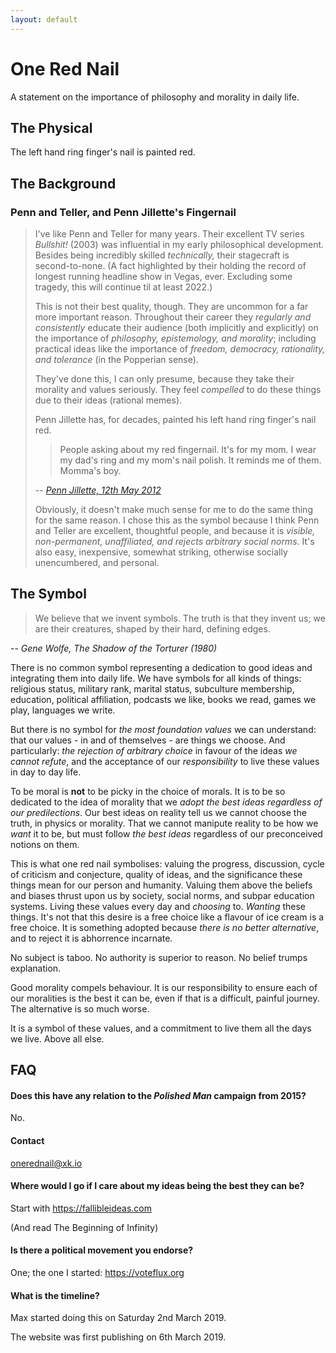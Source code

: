 ```yaml
---
layout: default
---
```


# One Red Nail

A statement on the importance of philosophy and morality in daily life.

## The Physical

The left hand ring finger's nail is painted red.

## The Background

### Penn and Teller, and Penn Jillette's Fingernail

> I've like Penn and Teller for many years. Their excellent TV series *Bullshit!* (2003) was influential in my early philosophical development. Besides being incredibly skilled *technically,* their stagecraft is second-to-none. (A fact highlighted by their holding the record of longest running headline show in Vegas, ever. Excluding some tragedy, this will continue til at least 2022.)
>
> This is not their best quality, though. They are uncommon for a far more important reason. Throughout their career they *regularly and consistently* educate their audience (both implicitly and explicitly) on the importance of *philosophy, epistemology, and morality*; including practical ideas like the importance of *freedom, democracy, rationality, and tolerance* (in the Popperian sense).
>
> They've done this, I can only presume, because they take their morality and values seriously. They feel *compelled* to do these things due to their ideas (rational memes).
>
> Penn Jillette has, for decades, painted his left hand ring finger's nail red.
>> People asking about my red fingernail. It's for my mom. I wear my dad's ring and my mom's nail polish.  It reminds me of them.  Momma's boy.
>
> -- *[Penn Jillette, 12th May 2012](https://twitter.com/pennjillette/status/201916503807893505?s=21)*
>
> Obviously, it doesn't make much sense for me to do the same thing for the same reason. I chose this as the symbol because I think Penn and Teller are excellent, thoughtful people, and because it is *visible, non-permanent, unaffiliated, and rejects arbitrary social norms*. It's also easy, inexpensive, somewhat striking, otherwise socially unencumbered, and personal. 

## The Symbol

> We believe that we invent symbols. The truth is that they invent us; we are their creatures, shaped by their hard, defining edges.

-- *Gene Wolfe, The Shadow of the Torturer (1980)*

There is no common symbol representing a dedication to good ideas and integrating them into daily life. We have symbols for all kinds of things: religious status, military rank, marital status, subculture membership, education, political affiliation, podcasts we like, books we read, games we play, languages we write. 

But there is no symbol for *the most foundation values* we can understand: that our values - in and of themselves - are things we choose. And particularly: *the rejection of arbitrary choice* in favour of the ideas *we cannot refute*, and the acceptance of our *responsibility* to live these values in day to day life.

To be moral is **not** to be picky in the choice of morals. It is to be so dedicated to the idea of morality that we *adopt the best ideas regardless of our predilections*. Our best ideas on reality tell us we cannot choose the truth, in physics or morality. That we cannot manipute reality to be how we *want* it to be, but must follow *the best ideas* regardless of our preconceived notions on them.

This is what one red nail symbolises: valuing the progress, discussion, cycle of criticism and conjecture, quality of ideas, and the significance these things mean for our person and humanity. Valuing them above the beliefs and biases thrust upon us by society, social norms, and subpar education systems. Living these values every day and *choosing* to. *Wanting* these things. It's not that this desire is a free choice like a flavour of ice cream is a free choice. It is something adopted because *there is no better alternative*, and to reject it is abhorrence incarnate.

No subject is taboo. No authority is superior to reason. No belief trumps explanation.

Good morality compels behaviour. It is our responsibility to ensure each of our moralities is the best it can be, even if that is a difficult, painful journey. The alternative is so much worse.

It is a symbol of these values, and a commitment to live them all the days we live. Above all else.

## FAQ

#### Does this have any relation to the *Polished Man* campaign from 2015?

No.

#### Contact

onerednail@xk.io

#### Where would I go if I care about my ideas being the best they can be?

Start with https://fallibleideas.com

(And read The Beginning of Infinity)

#### Is there a political movement you endorse?

One; the one I started: https://voteflux.org

#### What is the timeline?

Max started doing this on Saturday 2nd March 2019.

The website was first publishing on 6th March 2019.

